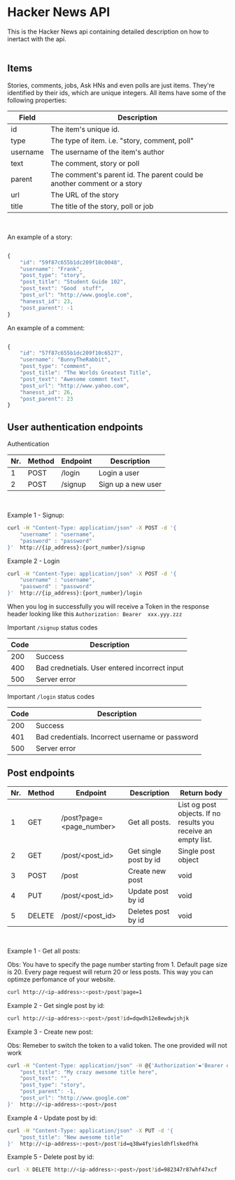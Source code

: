 # Hacker News API

This is the Hacker News api containing detailed description on how to inertact with the api.
</br>
</br>  

## Items

Stories, comments, jobs, Ask HNs and even polls are just items. They're identified by their ids, which are unique integers. All items have some of the following properties:

| Field | Description |
| --- | --- |
| id | The item's unique id. |
| type | The type of item. i.e. "story, comment, poll" |
| username | The username of the item's author |
| text | The comment, story or poll |
| parent | The comment's parent id. The parent could be  another comment or a story |
| url | The URL of the story |
| title | The title of the story, poll or job |
</br>  

An example of a story:

```javascript

{
    "id": "59f87c655b1dc209f10c0048",
    "username": "Frank",
    "post_type": "story",
    "post_title": "Student Guide 102",
    "post_text": "Good  stuff",
    "post_url": "http://www.google.com",
    "hanesst_id": 23,
    "post_parent": -1
}

```

An example of a comment:

```javascript

{
    "id": "57f87c655b1dc209f10c6527",
    "username": "BunnyTheRabbit",
    "post_type": "comment",
    "post_title": "The Worlds Greatest Title",
    "post_text": "Awesome commnt text",
    "post_url": "http://www.yahoo.com",
    "hanesst_id": 26,
    "post_parent": 23
}

```  

## User authentication endpoints

Authentication

| Nr. | Method | Endpoint | Description |
| --- | --- | --- | --- |
| 1 | POST | /login | Login a user |
| 2 | POST | /signup | Sign up a new user |
</br>

Example 1 - Signup:

```sh
curl -H "Content-Type: application/json" -X POST -d '{
    "username" : "username",
    "password" : "password"
}'  http://{ip_address}:{port_number}/signup
```

Example 2 - Login

```sh
curl -H "Content-Type: application/json" -X POST -d '{
    "username" : "username",
    "password" : "password"
}'  http://{ip_address}:{port_number}/login
```

When you log in successfully you will receive a Token in the response header looking like this `Authorization: Bearer  xxx.yyy.zzz`

Important `/signup` status codes

| Code | Description |
| --- | --- |
| 200 | Success |
| 400 | Bad crednetials. User entered incorrect input |
| 500 | Server error |

Important `/login` status codes

| Code | Description |
| --- | --- |
| 200 | Success |
| 401 | Bad credentials. Incorrect username or password |
| 500 | Server error |

## Post endpoints

| Nr. | Method | Endpoint | Description | Return body |
| --- | --- | --- | ---- | -- |
| 1 | GET | /post?page=<page_number> | Get all posts. | List og post objects. If no results you receive an empty list. |
| 2 | GET | /post/<post_id> | Get single post by id | Single post object |
| 3 | POST | /post | Create new post | void |
| 4 | PUT | /post/<post_id> | Update post by id | void |
| 5 | DELETE | /post//<post_id> | Deletes post by id | void |
</br>

Example 1 - Get all posts:

Obs: You have to specify the page number starting from 1. Default page size is 20. Every page request will return 20 or less posts. This way you can optimze perfomance of your website.

```sh
curl http://<ip-address>:<post>/post?page=1
```

Example 2 - Get single post by id:

```sh
curl http://<ip-address>:<post>/post?id=dqwdh12e8ewdwjshjk
```

Example 3 - Create new post:

Obs: Remeber to switch the token to a valid token. The one provided will not work

```sh
curl -H "Content-Type: application/json" -H @{'Authorization'='Bearer eyJhbGciOiJIUzUxMiJ9.eyJzdWIiOiJ1c2VybmFtZSIsImV4cCI6MTUxMDM0MjU0NiwidXNlcm5hbWUiOiJ1c2VybmFtZSJ9.wpBvdhT8-wsp4GfuTIrROCHjK6Vp1ySXJZpNFLT9xcvSQcAPDNLHXkHdc-RPaZC7fwPOlvdFkgrRz1DbEa03sj'} -X POST -d '{
	"post_title": "My crazy awesome title here", 
	"post_text": "", 
	"post_type": "story", 
	"post_parent": -1,
	"post_url": "http://www.google.com"
}'  http://<ip-address>:<post>/post
```

Example 4 - Update post by id:

```sh
curl -H "Content-Type: application/json" -X PUT -d '{
    "post_title": "New awesome title"
}'  http://<ip-address>:<post>/post?id=q38w4fyiesldhflskedfhk
```

Example 5 - Delete post by id:

```sh
curl -X DELETE http://<ip-address>:<post>/post?id=982347r87whf47xcf
```
